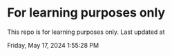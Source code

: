 # For learning purposes only
This repo is for learning purposes only.
Last updated at

Friday, May 17, 2024 1:55:28 PM

